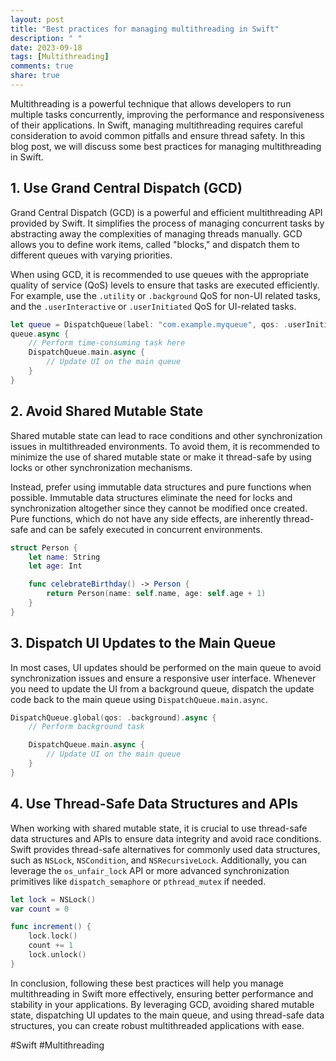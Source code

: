 ```yaml
---
layout: post
title: "Best practices for managing multithreading in Swift"
description: " "
date: 2023-09-18
tags: [Multithreading]
comments: true
share: true
---
```


Multithreading is a powerful technique that allows developers to run multiple tasks concurrently, improving the performance and responsiveness of their applications. In Swift, managing multithreading requires careful consideration to avoid common pitfalls and ensure thread safety. In this blog post, we will discuss some best practices for managing multithreading in Swift.

## 1. Use Grand Central Dispatch (GCD)

Grand Central Dispatch (GCD) is a powerful and efficient multithreading API provided by Swift. It simplifies the process of managing concurrent tasks by abstracting away the complexities of managing threads manually. GCD allows you to define work items, called "blocks," and dispatch them to different queues with varying priorities.

When using GCD, it is recommended to use queues with the appropriate quality of service (QoS) levels to ensure that tasks are executed efficiently. For example, use the `.utility` or `.background` QoS for non-UI related tasks, and the `.userInteractive` or `.userInitiated` QoS for UI-related tasks.

```swift
let queue = DispatchQueue(label: "com.example.myqueue", qos: .userInitiated)
queue.async {
    // Perform time-consuming task here
    DispatchQueue.main.async {
        // Update UI on the main queue
    }
}
```

## 2. Avoid Shared Mutable State

Shared mutable state can lead to race conditions and other synchronization issues in multithreaded environments. To avoid them, it is recommended to minimize the use of shared mutable state or make it thread-safe by using locks or other synchronization mechanisms.

Instead, prefer using immutable data structures and pure functions when possible. Immutable data structures eliminate the need for locks and synchronization altogether since they cannot be modified once created. Pure functions, which do not have any side effects, are inherently thread-safe and can be safely executed in concurrent environments.

```swift
struct Person {
    let name: String
    let age: Int

    func celebrateBirthday() -> Person {
        return Person(name: self.name, age: self.age + 1)
    }
}
```

## 3. Dispatch UI Updates to the Main Queue

In most cases, UI updates should be performed on the main queue to avoid synchronization issues and ensure a responsive user interface. Whenever you need to update the UI from a background queue, dispatch the update code back to the main queue using `DispatchQueue.main.async`.

```swift
DispatchQueue.global(qos: .background).async {
    // Perform background task

    DispatchQueue.main.async {
        // Update UI on the main queue
    }
}
```

## 4. Use Thread-Safe Data Structures and APIs

When working with shared mutable state, it is crucial to use thread-safe data structures and APIs to ensure data integrity and avoid race conditions. Swift provides thread-safe alternatives for commonly used data structures, such as `NSLock`, `NSCondition`, and `NSRecursiveLock`. Additionally, you can leverage the `os_unfair_lock` API or more advanced synchronization primitives like `dispatch_semaphore` or `pthread_mutex` if needed.

```swift
let lock = NSLock()
var count = 0

func increment() {
    lock.lock()
    count += 1
    lock.unlock()
}
```

In conclusion, following these best practices will help you manage multithreading in Swift more effectively, ensuring better performance and stability in your applications. By leveraging GCD, avoiding shared mutable state, dispatching UI updates to the main queue, and using thread-safe data structures, you can create robust multithreaded applications with ease.

#Swift #Multithreading